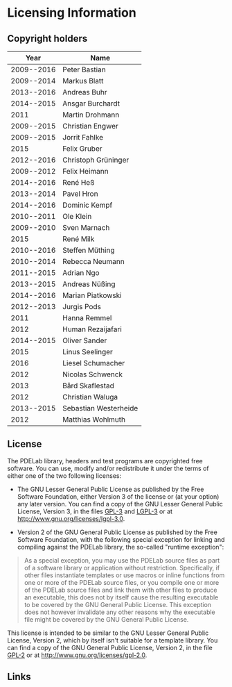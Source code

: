 Licensing Information
=====================

Copyright holders
-----------------

| Year       | Name                       |
|------------|----------------------------|
| 2009--2016 | Peter Bastian              |
| 2009--2014 | Markus Blatt               |
| 2013--2016 | Andreas Buhr               |
| 2014--2015 | Ansgar Burchardt           |
| 2011       | Martin Drohmann            |
| 2009--2015 | Christian Engwer           |
| 2009--2015 | Jorrit Fahlke              |
| 2015       | Felix Gruber               |
| 2012--2016 | Christoph Grüninger        |
| 2009--2012 | Felix Heimann              |
| 2014--2016 | René Heß                   |
| 2013--2014 | Pavel Hron                 |
| 2014--2016 | Dominic Kempf              |
| 2010--2011 | Ole Klein                  |
| 2009--2010 | Sven Marnach               |
| 2015       | René Milk                  |
| 2010--2016 | Steffen Müthing            |
| 2010--2014 | Rebecca Neumann            |
| 2011--2015 | Adrian Ngo                 |
| 2013--2015 | Andreas Nüßing             |
| 2014--2016 | Marian Piatkowski          |
| 2012--2013 | Jurgis Pods                |
| 2011       | Hanna Remmel               |
| 2012       | Human Rezaijafari          |
| 2014--2015 | Oliver Sander              |
| 2015       | Linus Seelinger            |
| 2016       | Liesel Schumacher          |
| 2012       | Nicolas Schwenck           |
| 2013       | Bård Skaflestad            |
| 2012       | Christian Waluga           |
| 2013--2015 | Sebastian Westerheide      |
| 2012       | Matthias Wohlmuth          |

License
-------

The PDELab library, headers and test programs are copyrighted free software. You
can use, modify and/or redistribute it under the terms of either one of the two
following licenses:

* The GNU Lesser General Public License as published by the Free Software
  Foundation, either Version 3 of the license or (at your option) any later
  version. You can find a copy of the GNU Lesser General Public License, Version
  3, in the files [GPL-3][1] and [LGPL-3][2] or at http://www.gnu.org/licenses/lgpl-3.0.

* Version 2 of the GNU General Public License as published by the Free Software
  Foundation, with the following special exception for linking and compiling
  against the PDELab library, the so-called "runtime exception":

>   As a special exception, you may use the PDELab source files as part of a
>   software library or application without restriction.  Specifically, if other
>   files instantiate templates or use macros or inline functions from one or
>   more of the PDELab source files, or you compile one or more of the PDELab
>   source files and link them with other files to produce an executable, this
>   does not by itself cause the resulting executable to be covered by the GNU
>   General Public License.  This exception does not however invalidate any
>   other reasons why the executable file might be covered by the GNU General
>   Public License.

  This license is intended to be similar to the GNU Lesser General Public
  License, Version 2, which by itself isn't suitable for a template library. You
  can find a copy of the GNU General Public License, Version 2, in the file
  [GPL-2][3] or at http://www.gnu.org/licenses/gpl-2.0.


Links
-----

[1]: GPL-3
[2]: LGPL-3
[3]: GPL-2
